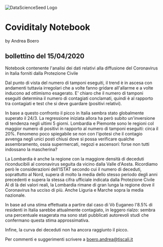 ![DataScienceSeed Logo](http://www.datascienceseed.com/wp-content/uploads/2018/02/dsst.jpg)

# Coviditaly Notebook
by Andrea Boero
## bollettino del 15/04/2020
Notebook contenente l'analisi dei dati relativi alla diffusione del Coronavirus in Italia forniti dalla Protezione Civile 

Dal punto di vista del numero di tamponi eseguiti, il trend è in ascesa con andamenti tuttavia irregolari che a volte fanno gridare all'allarme e a volte inducono ad ottimismo esagerato. E' chiaro che il numero di tamponi eseguiti determina il numero di contagiati conclamati, quindi è al rapporto tra contagiati e test che si deve guardare (positivi relativi).

In base a questo confronto il picco in Italia sembra stato globalmente superato il 24/3. La regressione iniziata allora ha però subito un'inversione di tendenza negli ultimi 5 giorni.
Lombardia e Piemonte sono le regioni col maggior numero di positivi in rapporto al numero di tamponi eseguiti: circa il 20%. Fenomeno poco spiegabile se non con l'ipotesi che il contagio avvenga negli unici posti chiusi dove si possa verificare qualche assembramento, ossia supermercati, negozi e ascensori: forse non tutti indossano la mascherina?

La Lombardia è anche la regione con la maggiore densità di deceduti riconducibili al coronavirus seguita da vicino dalla Valle d\'Aosta. Ricordiamo però le considerazioni dell'ISTAT secondo cui il numero di deceduti, soprattutto al Nord, supera di molto la media dello stesso periodo degli anni precedenti e supera la stessa cifra ufficiale indicata dalla Protezione Civile
Al di là dei valori reali, la Lombardia rimane di gran lunga la regione dove il Coronavirus ha ucciso di più. Anche Liguria e Marche sopra la media nazionale.

In base ad una stima effettuata a partire dal caso di Vò Euganeo l'8.5% di residenti in Italia sarebbe attualmente contagiato, in leggero rialzo: sembra una percentuale esagerata ma sono stati pubblicati autorevoli studi che confermano questa stima approssimativa.

Infine, la curva dei deceduti non ha ancora raggiunto il picco.

Per commenti e suggerimenti scrivere a boero.andrea@tiscali.it
